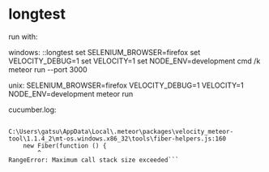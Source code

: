 # longtest

run with:

windows:
::longtest
set SELENIUM_BROWSER=firefox
set VELOCITY_DEBUG=1
set VELOCITY=1
set NODE_ENV=development
cmd /k meteor run --port 3000

unix:
SELENIUM_BROWSER=firefox VELOCITY_DEBUG=1 VELOCITY=1 NODE_ENV=development meteor run

cucumber.log:

```[chimp][cucumber] Received message from cucumber child. Result: [

C:\Users\gatsu\AppData\Local\.meteor\packages\velocity_meteor-tool\1.1.4_2\mt-os.windows.x86_32\tools\fiber-helpers.js:160
    new Fiber(function () {
        ^
RangeError: Maximum call stack size exceeded```
